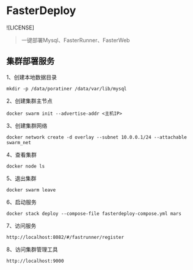 # FasterDeploy

![LICENSE]
> 一键部署Mysql、FasterRunner、FasterWeb

## 集群部署服务
1、创建本地数据目录 
```
mkdir -p /data/poratiner /data/var/lib/mysql
```
2、创建集群主节点
```
docker swarm init --advertise-addr <主机IP> 
```
3、创建集群网络
```
docker network create -d overlay --subnet 10.0.0.1/24 --attachable swarm_net 
```
4、查看集群
```
docker node ls 
```
5、退出集群
```
docker swarm leave 
```
6、启动服务
```
docker stack deploy --compose-file fasterdeploy-compose.yml mars 
```
7、访问服务
```
http://localhost:8082/#/fastrunner/register 
```
8、访问集群管理工具
```
http://localhost:9000
```

